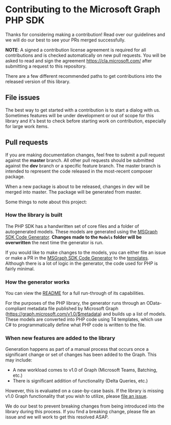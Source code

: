 # Contributing to the Microsoft Graph PHP SDK
Thanks for considering making a contribution! Read over our guidelines and we will do our best to see your PRs merged successfully.

**NOTE**: A signed a contribution license agreement is required for all contributions and is checked automatically on new pull requests. You will be asked to read and sign the agreement https://cla.microsoft.com/ after submitting a request to this repository.

There are a few different recommended paths to get contributions into the released version of this library.

## File issues
The best way to get started with a contribution is to start a dialog with us. Sometimes features will be under development or out of scope for this library and it's best to check before starting work on contribution, especially for large work items.

## Pull requests
If you are making documentation changes, feel free to submit a pull request against the **master** branch. All other pull requests should be submitted against the **dev** branch or a specific feature branch. The master branch is intended to represent the code released in the most-recent composer package.

When a new package is about to be released, changes in dev will be merged into master. The package will be generated from master.

Some things to note about this project:

### How the library is built
The PHP SDK has a handwritten set of core files and a folder of autogenerated models. These models are generated using the [MSGraph SDK Code Generator](https://github.com/microsoftgraph/MSGraph-SDK-Code-Generator). **Changes made to the ```Models``` folder will be overwritten** the next time the generator is run.

If you would like to make changes to the models, you can either file an issue or make a PR in the [MSGraph SDK Code Generator](https://github.com/microsoftgraph/MSGraph-SDK-Code-Generator) to the [templates](https://github.com/microsoftgraph/MSGraph-SDK-Code-Generator/tree/master/Templates/PHP/Model). Although there is a lot of logic in the generator, the code used for PHP is fairly minimal.

### How the generator works
You can view the [README](https://github.com/microsoftgraph/MSGraph-SDK-Code-Generator/blob/master/README.md) for a full run-through of its capabilities.

For the purposes of the PHP library, the generator runs through an OData-compliant metadata file published by Microsoft Graph (https://graph.microsoft.com/v1.0/$metadata) and builds up a list of models. These models are converted into PHP code using T4 templates, which use C# to programmatically define what PHP code is written to the file.

### When new features are added to the library
Generation happens as part of a manual process that occurs once a significant change or set of changes has been added to the Graph. This may include:
 - A new workload comes to v1.0 of Graph (Microsoft Teams, Batching, etc.)
 - There is significant addition of functionality (Delta Queries, etc.)

However, this is evaluated on a case-by-case basis. If the library is missing v1.0 Graph functionality that you wish to utilize, please [file an issue](https://github.com/microsoftgraph/msgraph-sdk-php/issues).

We do our best to prevent breaking changes from being introduced into the library during this process. If you find a breaking change, please file an issue and we will work to get this resolved ASAP.
